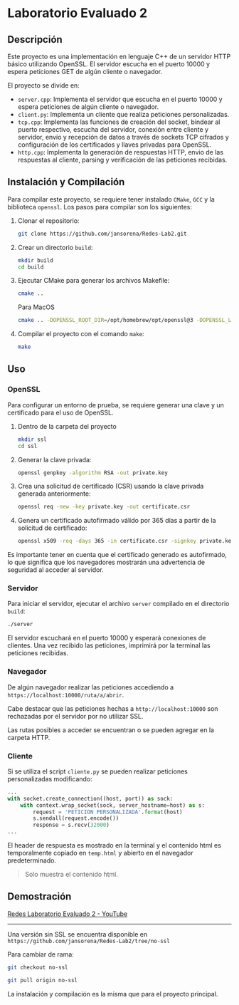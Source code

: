 # Laboratorio Evaluado 2

## Descripción

Este proyecto es una implementación en lenguaje C++ de un servidor HTTP básico utilizando OpenSSL. El servidor escucha en el puerto 10000 y espera peticiones GET de algún cliente o navegador.

El proyecto se divide en:

- `server.cpp`: Implementa el servidor que escucha en el puerto 10000 y espera peticiones de algún cliente o navegador.
- `client.py`: Implementa un cliente que realiza peticiones personalizadas.
- `tcp.cpp`: Implementa las funciones de creación del socket, bindear al puerto respectivo, escucha del servidor, conexión entre cliente y servidor, envío y recepción de datos a través de sockets TCP cifrados y configuración de los certificados y llaves privadas para OpenSSL.
- `http.cpp`: Implementa la generación de respuestas HTTP, envio de las respuestas al cliente, parsing y verificación de las peticiones recibidas.

## Instalación y Compilación

Para compilar este proyecto, se requiere tener instalado `CMake`, `GCC` y la biblioteca `openssl`. Los pasos para compilar son los siguientes:

1. Clonar el repositorio:
   
   ```bash
   git clone https://github.com/jansorena/Redes-Lab2.git
   ```

2. Crear un directorio `build`:
   
   ```bash
   mkdir build
   cd build
   ```

3. Ejecutar CMake para generar los archivos Makefile:
   
   ```bash
   cmake ..
   ```
   
   Para MacOS
   ```bash
   cmake .. -DOPENSSL_ROOT_DIR=/opt/homebrew/opt/openssl@3 -DOPENSSL_LIBRARIES=/opt/homebrew/opt/openssl@3/lib
   ```

5. Compilar el proyecto con el comando `make`:
   
   ```bash
   make
   ```

## Uso

### OpenSSL

Para configurar un entorno de prueba, se requiere generar una clave y un certificado para el uso de OpenSSL.

1. Dentro de la carpeta del proyecto
   
   ```bash
   mkdir ssl
   cd ssl
   ```

2. Generar la clave privada:
   
   ```bash
   openssl genpkey -algorithm RSA -out private.key
   ```

3. Crea una solicitud de certificado (CSR) usando la clave privada generada anteriormente:
   
   ```bash
   openssl req -new -key private.key -out certificate.csr
   ```

4. Genera un certificado autofirmado válido por 365 días a partir de la solicitud de certificado:
   
   ```bash
   openssl x509 -req -days 365 -in certificate.csr -signkey private.key -out certificate.crt
   ```

Es importante tener en cuenta que el certificado generado es autofirmado, lo que significa que los navegadores mostrarán una advertencia de seguridad al acceder al servidor.

### Servidor

Para iniciar el servidor, ejecutar el archivo `server` compilado en el directorio `build`:

```bash
./server
```

El servidor escuchará en el puerto 10000 y esperará conexiones de clientes. Una vez recibido las peticiones, imprimirá por la terminal las peticiones recibidas.

### Navegador

De algún navegador realizar las peticiones accediendo a `https://localhost:10000/ruta/a/abrir`. 

Cabe destacar que las peticiones hechas a `http://localhost:10000` son rechazadas por el servidor por no utilizar SSL.

Las rutas posibles a acceder se encuentran o se pueden agregar en la carpeta HTTP.

### Cliente

Si se utiliza el script `cliente.py` se pueden realizar peticiones personalizadas modificando:

```py
...
with socket.create_connection((host, port)) as sock:
    with context.wrap_socket(sock, server_hostname=host) as s:
        request = 'PETICION PERSONALIZADA'.format(host)
        s.sendall(request.encode())
        response = s.recv(32000)
...
```

El header de respuesta es mostrado en la terminal y el contenido html es temporalmente copiado en `temp.html` y abierto en el navegador predeterminado.

> Solo muestra el contenido html.

## Demostración

[Redes Laboratorio Evaluado 2 - YouTube](https://youtu.be/GREEGHoWBdo)

---

Una versión sin SSL se encuentra disponible en `https://github.com/jansorena/Redes-Lab2/tree/no-ssl`

Para cambiar de rama:

```bash
git checkout no-ssl

git pull origin no-ssl
```

La instalación y compilación es la misma que para el proyecto principal.
